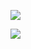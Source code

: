 ![](https://readme-typing-svg.demolab.com?font=Sono&duration=3000&pause=800&color=blue&vCenter=true&width=435&lines=Добрейшего!;Контакт+в+тг+@ivpav5:;...;)

![](https://komarev.com/ghpvc/?username=MAskerss)
